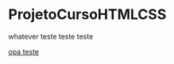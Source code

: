 # ProjetoCursoHTMLCSS
 
 whatever teste teste
 teste

<a href="https://alicefvidal.github.io/ProjetoCursoHTMLCSS/exercicios/desafio.html">opa teste</a>
